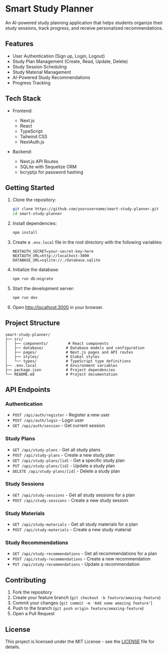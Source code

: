 # Smart Study Planner

An AI-powered study planning application that helps students organize their study sessions, track progress, and receive personalized recommendations.

## Features

- User Authentication (Sign up, Login, Logout)
- Study Plan Management (Create, Read, Update, Delete)
- Study Session Scheduling
- Study Material Management
- AI-Powered Study Recommendations
- Progress Tracking

## Tech Stack

- Frontend:
  - Next.js
  - React
  - TypeScript
  - Tailwind CSS
  - NextAuth.js

- Backend:
  - Next.js API Routes
  - SQLite with Sequelize ORM
  - bcryptjs for password hashing

## Getting Started

1. Clone the repository:
   ```bash
   git clone https://github.com/yourusername/smart-study-planner.git
   cd smart-study-planner
   ```

2. Install dependencies:
   ```bash
   npm install
   ```

3. Create a `.env.local` file in the root directory with the following variables:
   ```
   NEXTAUTH_SECRET=your-secret-key-here
   NEXTAUTH_URL=http://localhost:3000
   DATABASE_URL=sqlite://./database.sqlite
   ```

4. Initialize the database:
   ```bash
   npm run db:migrate
   ```

5. Start the development server:
   ```bash
   npm run dev
   ```

6. Open [http://localhost:3000](http://localhost:3000) in your browser.

## Project Structure

```
smart-study-planner/
├── src/
│   ├── components/         # React components
│   ├── database/          # Database models and configuration
│   ├── pages/             # Next.js pages and API routes
│   ├── styles/            # Global styles
│   └── types/             # TypeScript type definitions
├── .env.local             # Environment variables
├── package.json           # Project dependencies
└── README.md              # Project documentation
```

## API Endpoints

### Authentication
- `POST /api/auth/register` - Register a new user
- `POST /api/auth/login` - Login user
- `GET /api/auth/session` - Get current session

### Study Plans
- `GET /api/study-plans` - Get all study plans
- `POST /api/study-plans` - Create a new study plan
- `GET /api/study-plans/[id]` - Get a specific study plan
- `PUT /api/study-plans/[id]` - Update a study plan
- `DELETE /api/study-plans/[id]` - Delete a study plan

### Study Sessions
- `GET /api/study-sessions` - Get all study sessions for a plan
- `POST /api/study-sessions` - Create a new study session

### Study Materials
- `GET /api/study-materials` - Get all study materials for a plan
- `POST /api/study-materials` - Create a new study material

### Study Recommendations
- `GET /api/study-recommendations` - Get all recommendations for a plan
- `POST /api/study-recommendations` - Create a new recommendation
- `PUT /api/study-recommendations` - Update a recommendation

## Contributing

1. Fork the repository
2. Create your feature branch (`git checkout -b feature/amazing-feature`)
3. Commit your changes (`git commit -m 'Add some amazing feature'`)
4. Push to the branch (`git push origin feature/amazing-feature`)
5. Open a Pull Request

## License

This project is licensed under the MIT License - see the [LICENSE](LICENSE) file for details. 